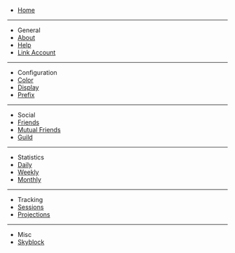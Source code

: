 - [Home](/)
---
- General
- [About](general/about.md)
- [Help](general/help.md)
- [Link Account](general/link.md)
---
- Configuration
- [Color](conf/color.md)
- [Display](conf/display.md)
- [Prefix](conf/prefix.md)
---
- Social
- [Friends](social/friends.md)
- [Mutual Friends](social/mutual.md)
- [Guild](social/guild.md)
---
- Statistics
- [Daily](stats/daily.md)
- [Weekly](stats/weekly.md)
- [Monthly](stats/monthly.md)
---
- Tracking
- [Sessions](tracking/sessions.md)
- [Projections](tracking/projections.md)
--- 
- Misc
- [Skyblock](misc/skyblock.md)
